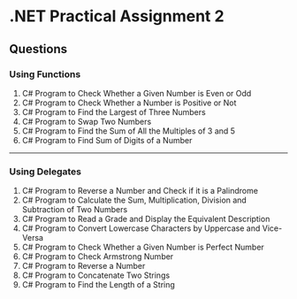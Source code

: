 # .NET Practical Assignment 2

##   Questions

### Using Functions  

1. C# Program to Check Whether a Given Number is Even or Odd  
2. C# Program to Check Whether a Number is Positive or Not  
3. C# Program to Find the Largest of Three Numbers  
4. C# Program to Swap Two Numbers  
5. C# Program to Find the Sum of All the Multiples of 3 and 5  
6. C# Program to Find Sum of Digits of a Number  

---

### Using Delegates  

1. C# Program to Reverse a Number and Check if it is a Palindrome  
2. C# Program to Calculate the Sum, Multiplication, Division and Subtraction of Two Numbers  
3. C# Program to Read a Grade and Display the Equivalent Description  
4. C# Program to Convert Lowercase Characters by Uppercase and Vice-Versa  
5. C# Program to Check Whether a Given Number is Perfect Number  
6. C# Program to Check Armstrong Number  
7. C# Program to Reverse a Number  
8. C# Program to Concatenate Two Strings  
9. C# Program to Find the Length of a String  
